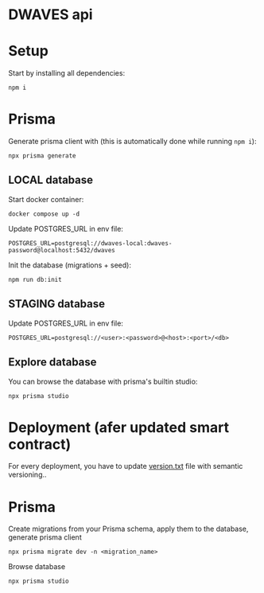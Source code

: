 # DWAVES api

# Setup

Start by installing all dependencies:

`npm i`

# Prisma

Generate prisma client with (this is automatically done while running `npm i`):

`npx prisma generate`

## LOCAL database

Start docker container:

`docker compose up -d`

Update POSTGRES_URL in env file:

`POSTGRES_URL=postgresql://dwaves-local:dwaves-password@localhost:5432/dwaves`

Init the database (migrations + seed):

`npm run db:init`

## STAGING database

Update POSTGRES_URL in env file:

`POSTGRES_URL=postgresql://<user>:<password>@<host>:<port>/<db>`

## Explore database

You can browse the database with prisma's builtin studio:

`npx prisma studio`

# Deployment (afer updated smart contract)

For every deployment, you have to update [version.txt](version.txt) file with semantic versioning..

# Prisma

Create migrations from your Prisma schema, apply them to the database, generate prisma client

`npx prisma migrate dev -n <migration_name>`

Browse database

`npx prisma studio`
